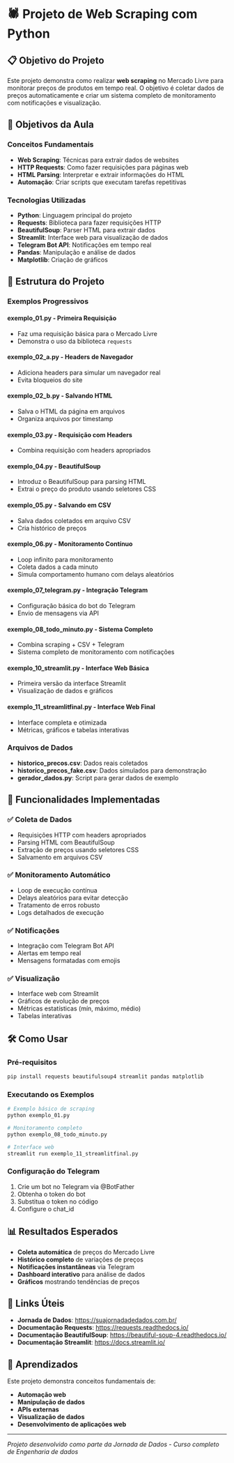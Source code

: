 # 🕷️ Projeto de Web Scraping com Python

## 📋 Objetivo do Projeto

Este projeto demonstra como realizar **web scraping** no Mercado Livre para monitorar preços de produtos em tempo real. O objetivo é coletar dados de preços automaticamente e criar um sistema completo de monitoramento com notificações e visualização.

## 🎯 Objetivos da Aula

### Conceitos Fundamentais
- **Web Scraping**: Técnicas para extrair dados de websites
- **HTTP Requests**: Como fazer requisições para páginas web
- **HTML Parsing**: Interpretar e extrair informações do HTML
- **Automação**: Criar scripts que executam tarefas repetitivas

### Tecnologias Utilizadas
- **Python**: Linguagem principal do projeto
- **Requests**: Biblioteca para fazer requisições HTTP
- **BeautifulSoup**: Parser HTML para extrair dados
- **Streamlit**: Interface web para visualização de dados
- **Telegram Bot API**: Notificações em tempo real
- **Pandas**: Manipulação e análise de dados
- **Matplotlib**: Criação de gráficos

## 📁 Estrutura do Projeto

### Exemplos Progressivos

#### **exemplo_01.py** - Primeira Requisição
- Faz uma requisição básica para o Mercado Livre
- Demonstra o uso da biblioteca `requests`

#### **exemplo_02_a.py** - Headers de Navegador
- Adiciona headers para simular um navegador real
- Evita bloqueios do site

#### **exemplo_02_b.py** - Salvando HTML
- Salva o HTML da página em arquivos
- Organiza arquivos por timestamp

#### **exemplo_03.py** - Requisição com Headers
- Combina requisição com headers apropriados

#### **exemplo_04.py** - BeautifulSoup
- Introduz o BeautifulSoup para parsing HTML
- Extrai o preço do produto usando seletores CSS

#### **exemplo_05.py** - Salvando em CSV
- Salva dados coletados em arquivo CSV
- Cria histórico de preços

#### **exemplo_06.py** - Monitoramento Contínuo
- Loop infinito para monitoramento
- Coleta dados a cada minuto
- Simula comportamento humano com delays aleatórios

#### **exemplo_07_telegram.py** - Integração Telegram
- Configuração básica do bot do Telegram
- Envio de mensagens via API

#### **exemplo_08_todo_minuto.py** - Sistema Completo
- Combina scraping + CSV + Telegram
- Sistema completo de monitoramento com notificações

#### **exemplo_10_streamlit.py** - Interface Web Básica
- Primeira versão da interface Streamlit
- Visualização de dados e gráficos

#### **exemplo_11_streamlitfinal.py** - Interface Web Final
- Interface completa e otimizada
- Métricas, gráficos e tabelas interativas

### Arquivos de Dados
- **historico_precos.csv**: Dados reais coletados
- **historico_precos_fake.csv**: Dados simulados para demonstração
- **gerador_dados.py**: Script para gerar dados de exemplo

## 🚀 Funcionalidades Implementadas

### ✅ Coleta de Dados
- Requisições HTTP com headers apropriados
- Parsing HTML com BeautifulSoup
- Extração de preços usando seletores CSS
- Salvamento em arquivos CSV

### ✅ Monitoramento Automático
- Loop de execução contínua
- Delays aleatórios para evitar detecção
- Tratamento de erros robusto
- Logs detalhados de execução

### ✅ Notificações
- Integração com Telegram Bot API
- Alertas em tempo real
- Mensagens formatadas com emojis

### ✅ Visualização
- Interface web com Streamlit
- Gráficos de evolução de preços
- Métricas estatísticas (mín, máximo, médio)
- Tabelas interativas

## 🛠️ Como Usar

### Pré-requisitos
```bash
pip install requests beautifulsoup4 streamlit pandas matplotlib
```

### Executando os Exemplos
```bash
# Exemplo básico de scraping
python exemplo_01.py

# Monitoramento completo
python exemplo_08_todo_minuto.py

# Interface web
streamlit run exemplo_11_streamlitfinal.py
```

### Configuração do Telegram
1. Crie um bot no Telegram via @BotFather
2. Obtenha o token do bot
3. Substitua o token no código
4. Configure o chat_id

## 📊 Resultados Esperados

- **Coleta automática** de preços do Mercado Livre
- **Histórico completo** de variações de preços
- **Notificações instantâneas** via Telegram
- **Dashboard interativo** para análise de dados
- **Gráficos** mostrando tendências de preços

## 🔗 Links Úteis

- **Jornada de Dados**: https://suajornadadedados.com.br/
- **Documentação Requests**: https://requests.readthedocs.io/
- **Documentação BeautifulSoup**: https://beautiful-soup-4.readthedocs.io/
- **Documentação Streamlit**: https://docs.streamlit.io/

## 📝 Aprendizados

Este projeto demonstra conceitos fundamentais de:
- **Automação web**
- **Manipulação de dados**
- **APIs externas**
- **Visualização de dados**
- **Desenvolvimento de aplicações web**

---

*Projeto desenvolvido como parte da Jornada de Dados - Curso completo de Engenharia de dados*
